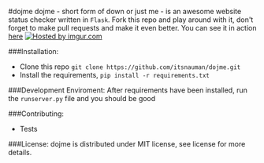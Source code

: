 #dojme
dojme - short form of down or just me - is an awesome website status checker written in `Flask`. Fork this repo and play around with it, don't forget to make pull requests and make it even better. You can see it in action [here](http://dojme.heroku.com)
<a href="http://imgur.com/Msk8pK9"><img src="http://i.imgur.com/Msk8pK9.png" title="Hosted by imgur.com" /></a>

###Installation:
 - Clone this repo `git clone https://github.com/itsnauman/dojme.git`
 - Install the requirements, `pip install -r requirements.txt`

###Development Enviroment:
After requirements have been installed, run the `runserver.py` file and you should be good

###Contributing:
 - Tests

###License:
dojme is distributed under MIT license, see license for more details.
